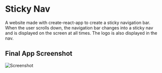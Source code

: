 # Sticky Nav
A website made with create-react-app to create a sticky navigation bar. When the user scrolls down, the navigation bar changes into a sticky nav and is displayed on the screen at all times. The logo is also displayed in the nav.

## Final App Screenshot
![Screenshot](terminal-commander-screenshot.png)

